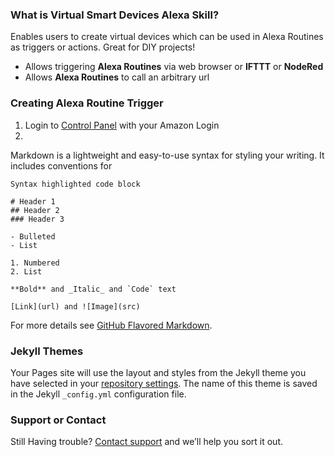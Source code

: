 ### What is Virtual Smart Devices Alexa Skill?
Enables users to create virtual devices which can be used in Alexa Routines as triggers or actions. Great for DIY projects!

- Allows triggering **Alexa Routines** via web browser or **IFTTT** or **NodeRed**
- Allows **Alexa Routines** to call an arbitrary url


### Creating Alexa Routine Trigger
1. Login to [Control Panel](https://www.alexavirtualbuttons.tk) with your Amazon Login
2. 

Markdown is a lightweight and easy-to-use syntax for styling your writing. It includes conventions for

```
Syntax highlighted code block

# Header 1
## Header 2
### Header 3

- Bulleted
- List

1. Numbered
2. List

**Bold** and _Italic_ and `Code` text

[Link](url) and ![Image](src)
```

For more details see [GitHub Flavored Markdown](https://guides.github.com/features/mastering-markdown/).

### Jekyll Themes

Your Pages site will use the layout and styles from the Jekyll theme you have selected in your [repository settings](https://github.com/unclepaul84/AlexaVirtualButtons-Skill-Help/settings). The name of this theme is saved in the Jekyll `_config.yml` configuration file.

### Support or Contact

Still Having trouble? [Contact support](https://groups.google.com/d/forum/alexavirtualbuttons) and we’ll help you sort it out.

